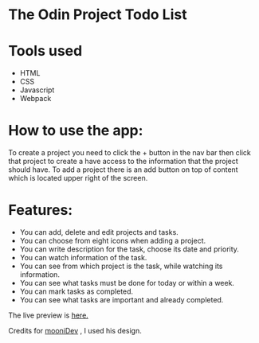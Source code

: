 # The Odin Project Todo List

# Tools used
  * HTML
  * CSS
  * Javascript
  * Webpack


# How to use the app:
  To create a project you need to click the + button in the nav bar then click that project
  to create a have access to the information that the project should have. To add a project
  there is an add button on top of content which is located upper right of the screen.

# Features:
  * You can add, delete and edit projects and tasks.
  * You can choose from eight icons when adding a project.
  * You can write description for the task, choose its date and priority.
  * You can watch information of the task.
  * You can see from which project is the task, while watching its information.
  * You can see what tasks must be done for today or within a week.
  * You can mark tasks as completed.
  * You can see what tasks are important and already completed.

The live preview is [here.](https://todoappcenas.netlify.app/)

Credits for [mooniDev](https://github.com/mooniiDev) , I used his design.  
